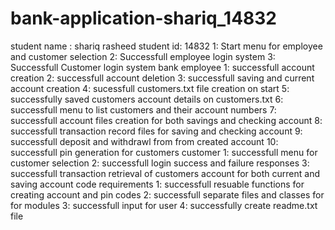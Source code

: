 # bank-application-shariq_14832
student name : shariq rasheed
student id: 14832
1: Start menu for employee and customer selection
2: Successfull employee login system
3: Successfull Customer login system
bank employee
1: successfull account creation
2: successfull account deletion
3: successfull saving and current account creation
4: sucessfull customers.txt file creation on start
5: successfully saved customers account details on customers.txt
6: successfull menu to list customers and their account numbers
7: successfull account files creation for both savings and checking account
8: successfull transaction record files for saving and checking account 
9: successfull deposit and withdrawl from from created account
10: successfull pin generation for customers
customer 
1: successfull menu for customer selection
2: successfull login success and failure responses
3: successfull transaction retrieval of customers account for both current and saving account 
code requirements
1: successfull resuable functions for creating account and pin codes
2: successfull separate files and classes for for modules
3: successfull input for user
4: successfully create readme.txt file

